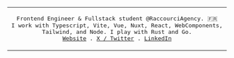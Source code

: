 <table>
  <tr>
  <td>
<p align="center">
  <samp>
    Frontend Engineer & Fullstack student @RaccourciAgency. 🇫🇷<br/>
    I work with Typescript, Vite, Vue, Nuxt, React, WebComponents, Tailwind, and Node. I play with Rust and Go. <br/>
    <a href="https://www.xavhm.foo">Website</a> .
    <a href="https://x.com/_xavhm">X / Twitter</a> .
    <a href="https://www.linkedin.com/in/xavhm/">LinkedIn</a>
  </samp>
</p>
</td>
</tr>
</table>
